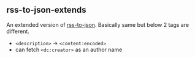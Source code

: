 ## rss-to-json-extends
 
 An extended version of [rss-to-json](https://www.npmjs.com/package/rss-to-json).
 Basically same but below 2 tags are different. 
 
  - `<description>` -> `<content:encoded>`
  -  can fetch `<dc:creator>` as an author name
